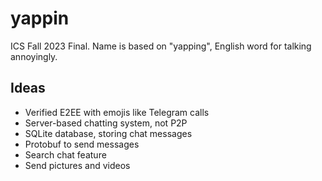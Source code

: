 # yappin

ICS Fall 2023 Final. Name is based on "yapping", English word for talking annoyingly.

## Ideas

- Verified E2EE with emojis like Telegram calls
- Server-based chatting system, not P2P
- SQLite database, storing chat messages
- Protobuf to send messages
- Search chat feature
- Send pictures and videos
